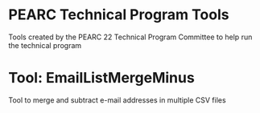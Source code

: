 # PEARC Technical Program Tools
Tools created by the PEARC 22 Technical Program Committee to help run the technical program

# Tool: EmailListMergeMinus

Tool to merge and subtract e-mail addresses in multiple CSV files
